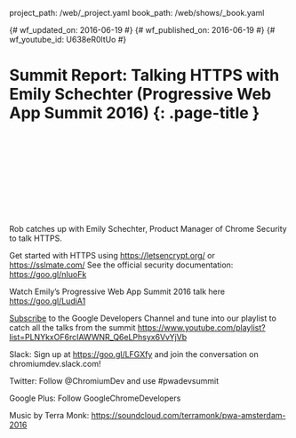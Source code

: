 project_path: /web/_project.yaml
book_path: /web/shows/_book.yaml

{# wf_updated_on: 2016-06-19 #}
{# wf_published_on: 2016-06-19 #}
{# wf_youtube_id: U638eR0ltUo #}

# Summit Report: Talking HTTPS with Emily Schechter (Progressive Web App Summit 2016) {: .page-title }


<div class="video-wrapper">
  <iframe class="devsite-embedded-youtube-video" data-video-id="U638eR0ltUo"
          data-autohide="1" data-showinfo="0" frameborder="0" allowfullscreen>
  </iframe>
</div>


Rob catches up with Emily Schechter, Product Manager of Chrome Security to talk HTTPS. 

Get started with HTTPS using https://letsencrypt.org/ or https://sslmate.com/
See the official security documentation: https://goo.gl/nIuoFk 

Watch Emily’s Progressive Web App Summit 2016 talk here https://goo.gl/LudiA1

[Subscribe](https://goo.gl/LLLNvf) to the Google Developers Channel and tune into our playlist to catch all the talks from the summit
https://www.youtube.com/playlist?list=PLNYkxOF6rcIAWWNR_Q6eLPhsyx6VvYjVb

Slack: Sign up at https://goo.gl/LFGXfy and join the conversation on chromiumdev.slack.com! 

Twitter: Follow @ChromiumDev and use #pwadevsummit

Google Plus: Follow GoogleChromeDevelopers

Music by Terra Monk: https://soundcloud.com/terramonk/pwa-amsterdam-2016
